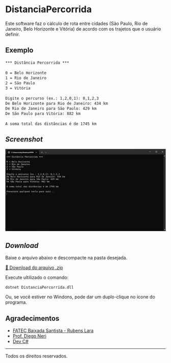 # DistanciaPercorrida

Este software faz o cálculo de rota entre cidades (São Paulo, Rio de Janeiro, Belo Horizonte e Vitória) de acordo com os trajetos que o usuário definir.

## Exemplo

```
*** Distância Percorrida ***

0 = Belo Horizonte
1 = Rio de Janeiro
2 = São Paulo
3 = Vitória

Digite o percurso (ex.: 1,2,0,1): 0,1,2,3
De Belo Horizonte para Rio de Janeiro: 434 km
De Rio de Janeiro para São Paulo: 429 km
De São Paulo para Vitória: 882 km

A soma total das distâncias é de 1745 km
```

## _Screenshot_

![Tela do Programa](Captura%20de%20tela.png)

## _Download_

Baixe o arquivo abaixo e descompacte na pasta desejada.

[📁 Download do arquivo .zip](dist/DistanciaPercorrida.zip)

Execute ultilizado o comando:

```
dotnet DistanciaPercorrida.dll
```

Ou, se você estiver no Windons, pode dar um duplo-clique no ícone do programa.

## Agradecimentos

- [FATEC Baixada Santista - Rubens Lara](https://fatecrl.edu.br/)
- [Prof. Diego Neri](https://github.com/diegoneri)
- [Dev C#](https://github.com/diegoneri/aulas-lp-csharp)

---

Todos os direitos reservados.